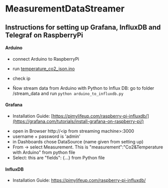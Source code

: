 # MeasurementDataStreamer


## Instructions for setting up Grafana, InfluxDB and Telegraf on RaspberryPi



#### Arduino
- connect Arduino to RaspberryPi
- run [temperature_co2_json.ino](https://github.com/patrickhaetti/MeasurementDataStreamer/blob/main/arduino_files/temperature_co2_json/temperature_co2_json.ino)

- check ip

- Ǹow stream data from Arduino with Python to Influx DB: 
    go to folder /stream_data and run ```python arduino_to_influxdb.py```


#### Grafana
+ Installation Guide: [https://pimylifeup.com/raspberry-pi-influxdb/](https://grafana.com/tutorials/install-grafana-on-raspberry-pi/)
- open in Browser http://\<ip from streaming machine\>:3000
- username + password is 'admin'
- in Dashboards chose DataSource (name given from setting up)
- From -> select Measurement. This is "measurement":"Co2&Temperature with Arduino" from python file
- Select: this are "fields": {...} from Python file


#### InfluxDB
+ Installation Guide: https://pimylifeup.com/raspberry-pi-influxdb/
